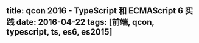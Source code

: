 title: qcon 2016 - TypeScript 和 ECMAScript 6 实践
date: 2016-04-22
tags: [前端, qcon, typescript, ts, es6, es2015]
---


